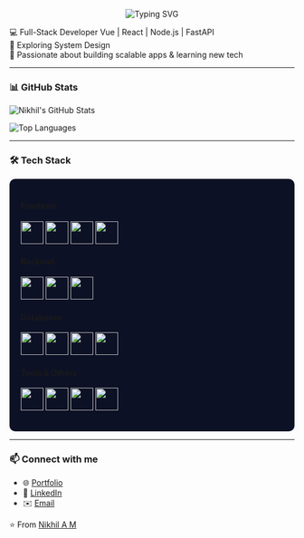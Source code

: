 <p align="center">
  <img src="https://readme-typing-svg.demolab.com?font=Fira+Code&weight=700&size=28&pause=1000&color=000000&center=true&vCenter=true&width=435&lines=Hi+there%2C+I'm+Nikhil+%F0%9F%91%8B" alt="Typing SVG" />
</p>

💻 Full-Stack Developer Vue | React | Node.js | FastAPI  
🌱 Exploring System Design  
🚀 Passionate about building scalable apps & learning new tech  

---

### 📊 GitHub Stats
![Nikhil's GitHub Stats](https://github-readme-stats-33q1evl2q-nikhilfortnites-projects.vercel.app/api?username=Nikhilfortnite&show_icons=true&theme=tokyonight&include_all_commits=true&cache_seconds=1800)

![Top Languages](https://github-readme-stats-33q1evl2q-nikhilfortnites-projects.vercel.app/api/top-langs/?username=Nikhilfortnite&layout=compact&theme=tokyonight&cache_seconds=1800)

---
### 🛠️ Tech Stack  

<div align="left" style="background-color:#0d1125; padding:20px; border-radius:10px;">

#### Frontend  
<p>
  <img src="https://cdn.jsdelivr.net/gh/devicons/devicon/icons/vuejs/vuejs-original.svg" width="40" height="40"/>
  <img src="https://cdn.jsdelivr.net/gh/devicons/devicon/icons/vuetify/vuetify-original.svg" width="40" height="40"/>
  <img src="https://cdn.jsdelivr.net/gh/devicons/devicon/icons/react/react-original.svg" width="40" height="40"/>
  <img src="https://cdn.jsdelivr.net/gh/devicons/devicon/icons/tailwindcss/tailwindcss-original.svg" width="40" height="40"/>
</p>

#### Backend  
<p>
  <img src="https://cdn.jsdelivr.net/gh/devicons/devicon/icons/nodejs/nodejs-original.svg" width="40" height="40"/>
  <img src="https://cdn.jsdelivr.net/gh/devicons/devicon/icons/express/express-original.svg" width="40" height="40"/>
  <img src="https://cdn.jsdelivr.net/gh/devicons/devicon/icons/fastapi/fastapi-original.svg" width="40" height="40"/>
</p>

#### Databases  
<p>
  <img src="https://cdn.jsdelivr.net/gh/devicons/devicon/icons/mysql/mysql-original.svg" width="40" height="40"/>
  <img src="https://cdn.jsdelivr.net/gh/devicons/devicon/icons/postgresql/postgresql-original.svg" width="40" height="40"/>
  <img src="https://cdn.jsdelivr.net/gh/devicons/devicon/icons/mongodb/mongodb-original.svg" width="40" height="40"/>
  <img src="https://cdn.jsdelivr.net/gh/devicons/devicon/icons/redis/redis-original.svg" width="40" height="40"/>
</p>

#### Tools & Others  
<p>
  <img src="https://cdn.jsdelivr.net/gh/devicons/devicon/icons/docker/docker-original.svg" width="40" height="40"/>
  <img src="https://cdn.jsdelivr.net/gh/devicons/devicon/icons/git/git-original.svg" width="40" height="40"/>
  <img src="https://cdn.jsdelivr.net/gh/devicons/devicon/icons/rabbitmq/rabbitmq-original.svg" width="40" height="40"/>
  <img src="https://cdn.jsdelivr.net/gh/devicons/devicon/icons/vim/vim-original.svg" width="40" height="40"/>
</p>

</div>

---

### 📫 Connect with me  
- 🌐 [Portfolio](https://porfolio-axfl.onrender.com)  
- 💼 [LinkedIn](https://www.linkedin.com/in/nikhilam2003/)  
- ✉️ [Email](mailto:nikhildevika2003@gmail.com)  

⭐️ From [Nikhil A M](https://github.com/nikhilam)  
